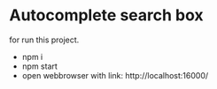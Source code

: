 # Autocomplete search box


for run this project.
- npm i
- npm start
- open webbrowser with link: http://localhost:16000/ 
